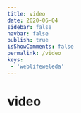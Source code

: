 ```yaml
---
title: video
date: 2020-06-04
sidebar: false
navbar: false
publish: true
isShowComments: false
permalink: /video
keys:
 - 'weblifeweleda'
---
```


# video